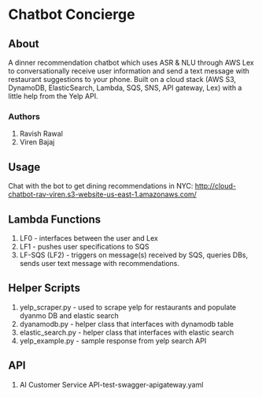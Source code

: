 # Chatbot Concierge #

## About ##

A dinner recommendation chatbot which uses ASR & NLU through AWS Lex to conversationally receive user information and send a text message with restaurant suggestions to your phone. Built on a cloud stack (AWS S3, DynamoDB, ElasticSearch, Lambda, SQS, SNS, API gateway, Lex) with a little help from the Yelp API. 


### Authors ###
1. Ravish Rawal
2. Viren Bajaj

## Usage ##
Chat with the bot to get dining recommendations in NYC: 
http://cloud-chatbot-rav-viren.s3-website-us-east-1.amazonaws.com/


## Lambda Functions ##
1. LF0 - interfaces between the user and Lex
2. LF1 - pushes user specifications to SQS
3. LF-SQS (LF2) - triggers on message(s) received by SQS, queries DBs, sends user text message with recommendations.

## Helper Scripts ##
1. yelp_scraper.py - used to scrape yelp for restaurants and populate dyanmo DB and elastic search
2. dyanamodb.py - helper class that interfaces with dynamodb table
3. elastic_search.py - helper class that interfaces with elastic search
4. yelp_example.py - sample response from yelp search API

## API ##
1. AI Customer Service API-test-swagger-apigateway.yaml
